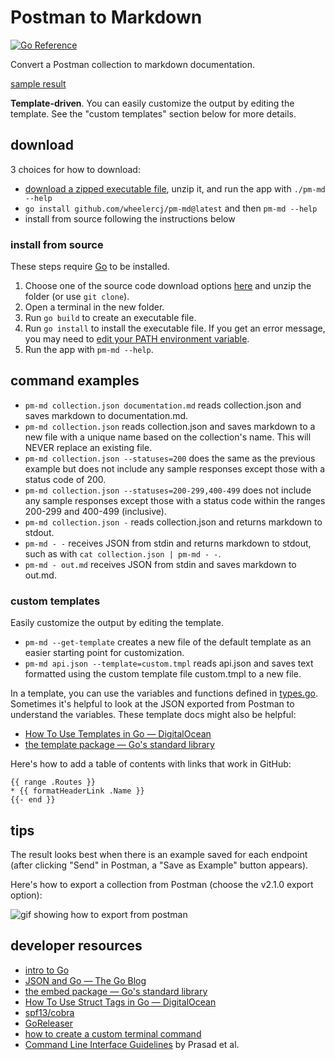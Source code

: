 # Postman to Markdown

[![Go Reference](https://pkg.go.dev/badge/github.com/wheelercj/pm-md.svg)](https://pkg.go.dev/github.com/wheelercj/pm-md)

Convert a Postman collection to markdown documentation.

[sample result](samples/calendar-API-v1.md)

**Template-driven**. You can easily customize the output by editing the template. See the "custom templates" section below for more details.

## download

3 choices for how to download:

* [download a zipped executable file](https://github.com/wheelercj/pm-md/releases), unzip it, and run the app with `./pm-md --help`
* `go install github.com/wheelercj/pm-md@latest` and then `pm-md --help`
* install from source following the instructions below

### install from source

These steps require [Go](https://go.dev/) to be installed.

1. Choose one of the source code download options [here](https://github.com/wheelercj/pm-md/releases) and unzip the folder (or use `git clone`).
2. Open a terminal in the new folder.
3. Run `go build` to create an executable file.
4. Run `go install` to install the executable file. If you get an error message, you may need to [edit your PATH environment variable](https://go.dev/doc/tutorial/compile-install).
5. Run the app with `pm-md --help`.

## command examples

* `pm-md collection.json documentation.md` reads collection.json and saves markdown to documentation.md.
* `pm-md collection.json` reads collection.json and saves markdown to a new file with a unique name based on the collection's name. This will NEVER replace an existing file.
* `pm-md collection.json --statuses=200` does the same as the previous example but does not include any sample responses except those with a status code of 200.
* `pm-md collection.json --statuses=200-299,400-499` does not include any sample responses except those with a status code within the ranges 200-299 and 400-499 (inclusive).
* `pm-md collection.json -` reads collection.json and returns markdown to stdout.
* `pm-md - -` receives JSON from stdin and returns markdown to stdout, such as with `cat collection.json | pm-md - -`.
* `pm-md - out.md` receives JSON from stdin and saves markdown to out.md.

### custom templates

Easily customize the output by editing the template.

* `pm-md --get-template` creates a new file of the default template as an easier starting point for customization.
* `pm-md api.json --template=custom.tmpl` reads api.json and saves text formatted using the custom template file custom.tmpl to a new file.

In a template, you can use the variables and functions defined in [types.go](cmd/types.go). Sometimes it's helpful to look at the JSON exported from Postman to understand the variables. These template docs might also be helpful:

  * [How To Use Templates in Go — DigitalOcean](https://www.digitalocean.com/community/tutorials/how-to-use-templates-in-go#step-4-writing-a-template)
  * [the template package — Go's standard library](https://pkg.go.dev/text/template)

Here's how to add a table of contents with links that work in GitHub:

```
{{ range .Routes }}
* {{ formatHeaderLink .Name }}
{{- end }}
```

## tips

The result looks best when there is an example saved for each endpoint (after clicking "Send" in Postman, a "Save as Example" button appears).

Here's how to export a collection from Postman (choose the v2.1.0 export option):

![gif showing how to export from postman](https://media.giphy.com/media/v1.Y2lkPTc5MGI3NjExYzFnb2JicjN6czk3dTJqcjg5Zm1yMjVtOXZ4cGVzd2d6YjFuYm5tdyZlcD12MV9pbnRlcm5hbF9naWZfYnlfaWQmY3Q9Zw/1xp8s0yXApAYtF1c1q/giphy.gif)

## developer resources

* [intro to Go](https://wheelercj.github.io/notes/pages/20221122173910.html)
* [JSON and Go — The Go Blog](https://go.dev/blog/json)
* [the embed package — Go's standard library](https://pkg.go.dev/embed)
* [How To Use Struct Tags in Go — DigitalOcean](https://www.digitalocean.com/community/tutorials/how-to-use-struct-tags-in-go)
* [spf13/cobra](https://github.com/spf13/cobra)
* [GoReleaser](https://goreleaser.com/)
* [how to create a custom terminal command](https://wheelercj.github.io/notes/pages/20220320181252.html)
* [Command Line Interface Guidelines](https://clig.dev/) by Prasad et al.
